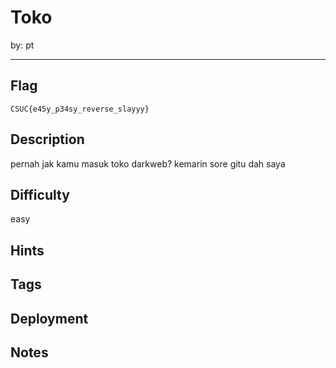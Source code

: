 # Toko

by: pt

---

## Flag

```
CSUC{e45y_p34sy_reverse_slayyy}
```

## Description
pernah jak kamu masuk toko darkweb? kemarin sore gitu dah saya

## Difficulty
easy

## Hints

## Tags
<!--Tags dari soal pisahkan koma (e.g: tags1, tags2, tags3)-->

## Deployment
<!--Penjelasan cara menjalankan service yang dibutuhkan serta requirementsnya.-->
<!--
#### Contoh 1
- Install docker engine>=19.03.12 and docker-compose>=1.26.2.
- Run the container using:
    ```
    docker-compose up --build --detach
    ```

#### Contoh 2
- How to compile:
    ```
    gcc soal.c -o soal -O2 -D\_FORTIFY\_SOURCE=2 -fstack-protector-all -Wl,-z,now,-z,relro -Wall -no-pie
    ```
- Jalankan:
    ```
    ./soal
    ```
- Workdir di `/home`
- Gunakan libc 2.31 ketika sudah keluar. Alias Ubuntu 20.04.
-->
## Notes
<!--Tambahan informasi untuk soal, deployment, atau serangan yang mungkin terjadi pada service soal-->
